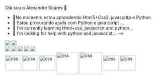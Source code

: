 Olá sou o Alexandre Soares 👋

- 🌱No momento estou aprendendo Html5+Css3, javascritp e Python
- 🤔 Estou procurando ajuda com Python e java script ...
- 🌱 I’m currently learning Html+css, javascript and python...
- 🤔 I’m looking for help with python and javascript...
-->

<picture>
<source 
  srcset="https://github-readme-stats.vercel.app/api?username=Xand3Soares&show_icons=true&theme=merko"
  media="(prefers-color-scheme: dark )"
/>
<source
  srcset="https://github-readme-stats.vercel.app/api?username=Xand3Soares&show_icons=true"
  media="(prefers-color-scheme: light), (prefers-color-scheme: no-preference)"
/>
<img src="https://github-readme-stats.vercel.app/api?username=Xand3Soares&show_icons=true" />
</picture>
<a href="https://github.com/anuraghazra/github-readme-stats">
  <img align="rigth" src="https://github-readme-stats.vercel.app/api/top-langs/?username=Xand3Soares&hide_progress=false&theme=merko"/>
</a>
<div>
  <a href="https://www.facebook.com/alexandre.soares.75098?mibextid=ZbWKwL" target="_blank"><img src=https://img.shields.io/badge/Facebook-1877F2?style=for-the-badge&logo=facebook&logoColor=white target="blank"></a>
  <a href="https://www.instagram.com/xand3soares/?igshid=ZDdkNTZiNTM%3D" target="_blank"><img src=https://img.shields.io/badge/Instagram-E4405F?style=for-the-badge&logo=instagram&logoColor=white target="blank"></a>
  <a href="[Xand3#1374](https://discord.gg/rVUygRmp)" target="_blank"><img src="https://img.shields.io/badge/Discord-7289DA?style=for-the-badge&logo=discord&logoColor=white" target="blank"></a>
  <a href="https://twitter.com/Alexand03524857?t=VP135JH0v0LRTjpvsFyWXQ&s=09" target="_blank"><img src=https://img.shields.io/badge/Twitter-1DA1F2?style=for-the-badge&logo=twitter&logoColor=white target="blank"></a>
   <a href="https://www.youtube.com/channel/UCq-v1EaJgNTp6tUVkQ4fenQ" target="_blank"><img src=https://img.shields.io/badge/YouTube-FF0000?style=for-the-badge&logo=youtube&logoColor=white target="blank"></a>
  </div>
<div>
 <img  align="center" alt=css heigth="30" width="50" src="https://cdn.jsdelivr.net/gh/devicons/devicon/icons/html5/html5-plain-wordmark.svg" />       
        
 <img align="center" alt=css heigth="30" width="50" src="https://cdn.jsdelivr.net/gh/devicons/devicon/icons/css3/css3-plain-wordmark.svg" />          
          
 <img align="center" alt=css heigth="30" width="50" src="https://cdn.jsdelivr.net/gh/devicons/devicon/icons/mysql/mysql-original-wordmark.svg" />
  
 <img align="center" alt=css heigth="30" width="70" src="https://cdn.jsdelivr.net/gh/devicons/devicon/icons/python/python-original-wordmark.svg" />
     
  
 <img align="center" alt=css heigth="50" width="70" src="https://cdn.jsdelivr.net/gh/devicons/devicon/icons/pycharm/pycharm-original-wordmark.svg" />
          
  
 <img align="center" alt=css heigth="50" width="50" src="https://cdn.jsdelivr.net/gh/devicons/devicon/icons/php/php-original.svg" />
  
  <img align="center" alt=css heigth="50" width="50" src="https://cdn.jsdelivr.net/gh/devicons/devicon/icons/javascript/javascript-original.svg" />
          
  </div>

